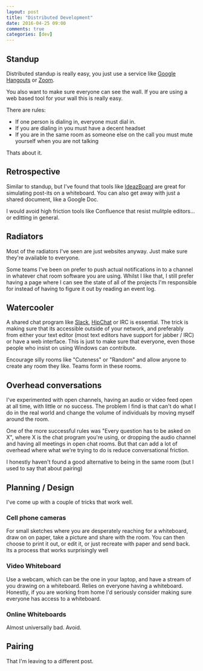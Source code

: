 ```yaml
---
layout: post
title: "Distributed Development"
date: 2016-04-25 09:00
comments: true
categories: [dev]
---
```


## Standup

Distributed standup is really easy, you just use a service like
[Google Hangouts](https://hangouts.google.com) or
[Zoom](https://zoom.us).

You also want to make sure everyone can see the wall. If you are using
a web based tool for your wall this is really easy.

There are rules:

* If one person is dialing in, everyone must dial in. 
* If you are dialing in you must have a decent headset
* If you are in the same room as someone else on the call you must
  mute yourself when you are not talking
  
Thats about it.

## Retrospective

Similar to standup, but I've found that tools like
[IdeazBoard](http://ideazboard.com) are great for simulating post-its
on a whiteboard. You can also get away with just a shared document,
like a Google Doc.

I would avoid high friction tools like Confluence that resist mulitple
editors... or editting in general. 

## Radiators

Most of the radiators I've seen are just websites anyway. Just make
sure they're available to everyone. 

Some teams I've been on prefer to push actual notifications in to a
channel in whatever chat room software you are using. Whilst I like
that, I still prefer having a page where I can see the state of all of
the projects I'm responsible for instead of having to figure it out by
reading an event log. 

## Watercooler

A shared chat program like [Slack](https://slack.com),
[HipChat](https://hipchat.com) or IRC is essential. The trick is
making sure that its accessible outside of your network, and
preferably from either your text editor (most text editors have
support for jabber / IRC) or have a web interface. This is just to
make sure that everyone, even those people who insist on using Windows
can contribute. 

Encourage silly rooms like "Cuteness" or "Random" and allow anyone to
create any room they like. Teams form in these rooms.


## Overhead conversations

I've experimented with open channels, having an audio or video feed
open at all time, with little or no success. The problem I find is
that can't do what I do in the real world and change the volume of
individuals by moving myself around the room.

One of the more successful rules was "Every question has to be asked
on X", where X is the chat program you're using, or dropping the audio
channel and having all meetings in open chat rooms. But that can add a
lot of overhead where what we're trying to do is reduce conversational
friction. 

I honestly haven't found a good alternative to being in the
same room (but I used to say that about pairing)

## Planning / Design

I've come up with a couple of tricks that work well.

### Cell phone cameras

For small sketches where you are desperately reaching for a
whiteboard, draw on on paper, take a picture and share with the room.
You can then choose to print it out, or edit it, or just recreate with
paper and send back. Its a process that works surprisingly well

### Video Whiteboard

Use a webcam, which can be the one in your laptop, and have a stream
of you drawing on a whiteboard. Relies on everyone having a
whiteboard. Honestly, if you are working from home I'd seriously
consider making sure everyone has access to a whiteboard. 

### Online Whiteboards

Almost universally bad. Avoid. 

## Pairing

That I'm leaving to a different post. 
